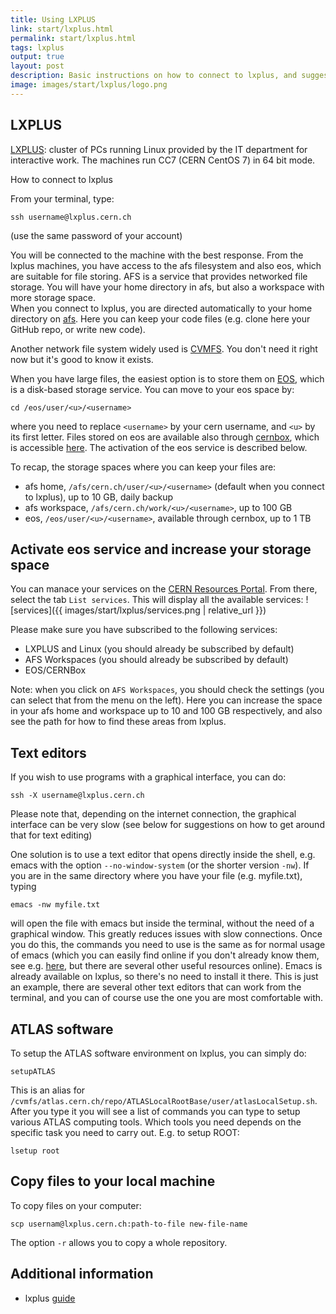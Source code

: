 ```yaml
---
title: Using LXPLUS
link: start/lxplus.html
permalink: start/lxplus.html
tags: lxplus
output: true
layout: post
description: Basic instructions on how to connect to lxplus, and suggestions on text editors
image: images/start/lxplus/logo.png
---
```


## LXPLUS

[LXPLUS](https://information-technology.web.cern.ch/services/lxplus-service): cluster of PCs running Linux provided by the IT department for interactive work. The machines run CC7 (CERN CentOS 7) in 64 bit mode. 

How to connect to lxplus

From your terminal, type:
```
ssh username@lxplus.cern.ch
```
(use the same password of your account)

You will be connected to the machine with the best response. 
From the lxplus machines, you have access to the afs filesystem and also eos, which are suitable for file storing. 
AFS is a service that provides networked file storage. You will have your home directory in afs, but also a workspace with more
storage space.  
When you connect to lxplus, you are directed automatically to your home directory on [afs](https://information-technology.web.cern.ch/services/afs-service). 
Here you can keep your code files (e.g. clone here your GitHub repo, or write new code).

Another network file system widely used is [CVMFS](https://cvmfs.readthedocs.io/en/stable/cpt-quickstart.html).
You don't need it right now but it's good to know it exists.

When you have large files, the easiest option is to store them on [EOS](https://information-technology.web.cern.ch/services/eos-service), 
which is a disk-based storage service.
You can move to your eos space by:
```
cd /eos/user/<u>/<username>
```
where you need to replace `<username>` by your cern username, and `<u>` by its first letter. 
Files stored on eos are available also through [cernbox](https://information-technology.web.cern.ch/services/cernbox-service), which is
accessible [here](https://cernbox.cern.ch/).
The activation of the eos service is described below.

To recap, the storage spaces where you can keep your files are:
- afs home, `/afs/cern.ch/user/<u>/<username>` (default when you connect to lxplus), up to 10 GB, daily backup
- afs workspace, `/afs/cern.ch/work/<u>/<username>`, up to 100 GB
- eos, `/eos/user/<u>/<username>`, available through cernbox, up to 1 TB

## Activate eos service and increase your storage space 

You can manace your services on the [CERN Resources Portal](https://resources.web.cern.ch/resources/).
From there, select the tab `List services`. This will display all the available services:
![services]({{ images/start/lxplus/services.png | relative_url }})

Please make sure you have subscribed to the following services:
- LXPLUS and Linux (you should already be subscribed by default)
- AFS Workspaces (you should already be subscribed by default)
- EOS/CERNBox

Note: when you click on `AFS Workspaces`, you should check the settings (you can
select that from the menu on the left). Here you can increase the space in
your afs home and workspace up to 10 and 100 GB respectively,
and also see the path for how to find these areas from lxplus. 

## Text editors

If you wish to use programs with a graphical interface, you can do:
```
ssh -X username@lxplus.cern.ch
```
Please note that, depending on the internet connection, the graphical interface can be very slow (see below for suggestions on how to get around that for text editing)

One solution is to use a text editor that opens directly inside the shell, e.g. emacs with the option `--no-window-system`
(or the shorter version `-nw`). 
If you are in the same directory where you have your file (e.g. myfile.txt), typing 
```
emacs -nw myfile.txt
```
will open the file with emacs but inside the terminal, without the need of a graphical window.
This greatly reduces issues with slow connections. 
Once you do this, the commands you need to use is the same as for normal usage of emacs
(which you can easily find online if you don't already know them, see e.g. [here](https://www.gnu.org/software/emacs/manual/html_node/emacs/Basic.html), 
but there are several other useful resources online).
Emacs is already available on lxplus, so there's no need to install it there. 
This is just an example, there are several other text editors that can work from the terminal,
and you can of course use the one you are most comfortable with.

## ATLAS software

To setup the ATLAS software environment on lxplus, you can simply do:
```
setupATLAS
```
This is an alias for `/cvmfs/atlas.cern.ch/repo/ATLASLocalRootBase/user/atlasLocalSetup.sh`. 
After you type it you will see a list of commands you can type to setup various ATLAS computing tools. 
Which tools you need depends on the specific task you need to carry out.
E.g. to setup ROOT:
```
lsetup root
```

## Copy files to your local machine

To copy files on your computer:
```
scp usernam@lxplus.cern.ch:path-to-file new-file-name
```

The option `-r` allows you to copy a whole repository. 

## Additional information

- lxplus [guide](https://lxplusdoc.web.cern.ch/)
